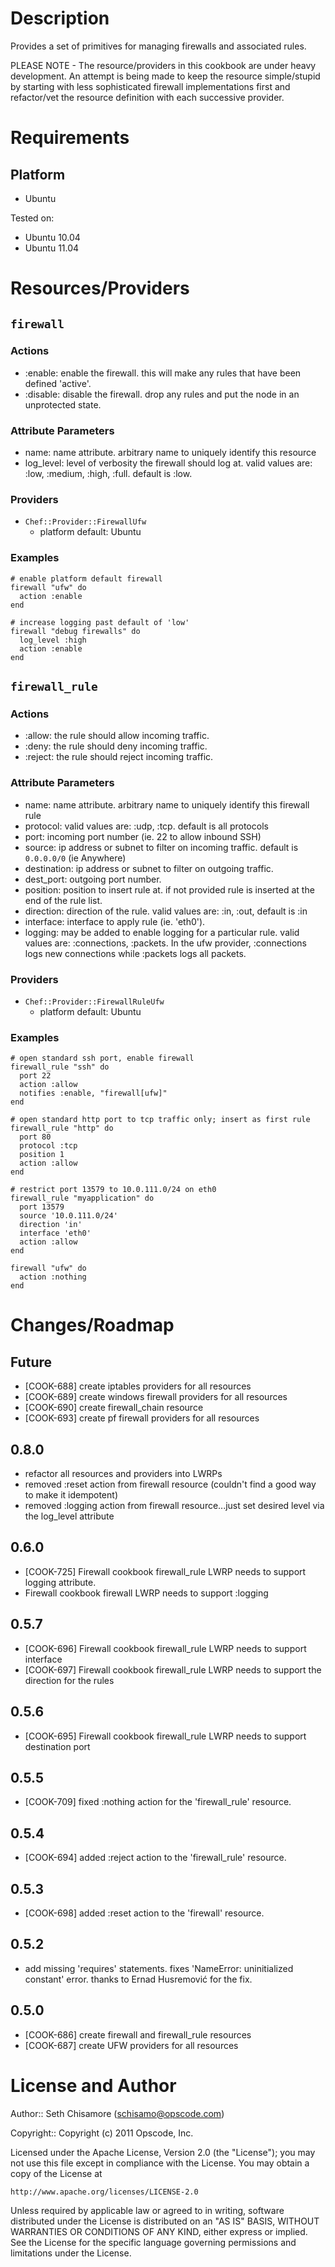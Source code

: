 Description
===========

Provides a set of primitives for managing firewalls and associated rules.

PLEASE NOTE - The resource/providers in this cookbook are under heavy development.
An attempt is being made to keep the resource simple/stupid by starting with less
sophisticated firewall implementations first and refactor/vet the resource definition
with each successive provider.

Requirements
============

Platform
--------

* Ubuntu

Tested on:

* Ubuntu 10.04
* Ubuntu 11.04

Resources/Providers
===================

`firewall`
----------

### Actions

- :enable: enable the firewall.  this will make any rules that have been defined 'active'.
- :disable: disable the firewall. drop any rules and put the node in an unprotected state.

### Attribute Parameters

- name: name attribute. arbitrary name to uniquely identify this resource
- log_level: level of verbosity the firewall should log at. valid values are: :low, :medium, :high, :full. default is :low.

### Providers

- `Chef::Provider::FirewallUfw`
    - platform default: Ubuntu

### Examples

    # enable platform default firewall
    firewall "ufw" do
      action :enable
    end

    # increase logging past default of 'low'
    firewall "debug firewalls" do
      log_level :high
      action :enable
    end

`firewall_rule`
---------------

### Actions

- :allow: the rule should allow incoming traffic.
- :deny: the rule should deny incoming traffic.
- :reject: the rule should reject incoming traffic.

### Attribute Parameters

- name: name attribute. arbitrary name to uniquely identify this firewall rule
- protocol: valid values are: :udp, :tcp. default is all protocols
- port: incoming port number (ie. 22 to allow inbound SSH)
- source: ip address or subnet to filter on incoming traffic. default is `0.0.0.0/0` (ie Anywhere)
- destination: ip address or subnet to filter on outgoing traffic.
- dest_port: outgoing port number.
- position: position to insert rule at. if not provided rule is inserted at the end of the rule list.
- direction: direction of the rule. valid values are: :in, :out, default is :in
- interface: interface to apply rule (ie. 'eth0').
- logging: may be added to enable logging for a particular rule. valid values are: :connections, :packets. In the ufw provider, :connections logs new connections while :packets logs all packets.

### Providers

- `Chef::Provider::FirewallRuleUfw`
    - platform default: Ubuntu

### Examples

    # open standard ssh port, enable firewall
    firewall_rule "ssh" do
      port 22
      action :allow
      notifies :enable, "firewall[ufw]"
    end

    # open standard http port to tcp traffic only; insert as first rule
    firewall_rule "http" do
      port 80
      protocol :tcp
      position 1
      action :allow
    end

    # restrict port 13579 to 10.0.111.0/24 on eth0
    firewall_rule "myapplication" do
      port 13579
      source '10.0.111.0/24'
      direction 'in'
      interface 'eth0'
      action :allow
    end

    firewall "ufw" do
      action :nothing
    end

Changes/Roadmap
===============

## Future

* [COOK-688] create iptables providers for all resources
* [COOK-689] create windows firewall providers for all resources
* [COOK-690] create firewall_chain resource
* [COOK-693] create pf firewall providers for all resources

## 0.8.0

* refactor all resources and providers into LWRPs
* removed :reset action from firewall resource (couldn't find a good way to make it idempotent)
* removed :logging action from firewall resource...just set desired level via the log_level attribute

## 0.6.0

* [COOK-725] Firewall cookbook firewall_rule LWRP needs to support logging attribute.
* Firewall cookbook firewall LWRP needs to support :logging

## 0.5.7

* [COOK-696] Firewall cookbook firewall_rule LWRP needs to support interface
* [COOK-697] Firewall cookbook firewall_rule LWRP needs to support the direction for the rules

## 0.5.6

* [COOK-695] Firewall cookbook firewall_rule LWRP needs to support destination port

## 0.5.5

* [COOK-709] fixed :nothing action for the 'firewall_rule' resource.

## 0.5.4

* [COOK-694] added :reject action to the 'firewall_rule' resource.

## 0.5.3

* [COOK-698] added :reset action to the 'firewall' resource.

## 0.5.2

* add missing 'requires' statements. fixes 'NameError: uninitialized constant' error.
thanks to Ernad Husremović for the fix.

## 0.5.0

* [COOK-686] create firewall and firewall_rule resources
* [COOK-687] create UFW providers for all resources

License and Author
==================

Author:: Seth Chisamore (<schisamo@opscode.com>)

Copyright:: Copyright (c) 2011 Opscode, Inc.

Licensed under the Apache License, Version 2.0 (the "License");
you may not use this file except in compliance with the License.
You may obtain a copy of the License at

    http://www.apache.org/licenses/LICENSE-2.0

Unless required by applicable law or agreed to in writing, software
distributed under the License is distributed on an "AS IS" BASIS,
WITHOUT WARRANTIES OR CONDITIONS OF ANY KIND, either express or implied.
See the License for the specific language governing permissions and
limitations under the License.
